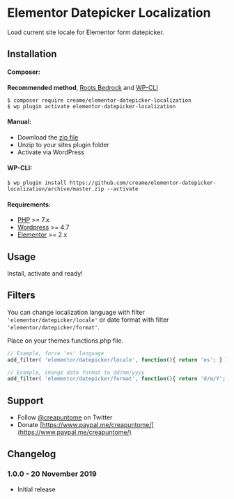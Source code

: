# Elementor Datepicker Localization

Load current site locale for Elementor form datepicker.

## Installation

#### Composer:

**Recommended method**, [Roots Bedrock](https://roots.io/bedrock/) and [WP-CLI](http://wp-cli.org/)
```shell
$ composer require creame/elementor-datepicker-localization
$ wp plugin activate elementor-datepicker-localization
```

#### Manual:

* Download the [zip file](https://github.com/creame/creame/elementor-datepicker-localization/archive/master.zip)
* Unzip to your sites plugin folder
* Activate via WordPress

#### WP-CLI:

```shell
$ wp plugin install https://github.com/creame/elementor-datepicker-localization/archive/master.zip --activate
```

#### Requirements:

* [PHP](http://php.net/manual/en/install.php) >= 7.x
* [Wordpress](https://wordpress.org/download/) >= 4.7
* [Elementor](https://wordpress.org/plugins/elementor/) >= 2.x

## Usage

Install, activate and ready!

## Filters

You can change localization language with filter `'elementor/datepicker/locale'` or date format with filter `'elementor/datepicker/format'`.

Place on your themes functions.php file.

```php
// Example, force 'es' language
add_filter( 'elementor/datepicker/locale', function(){ return 'es'; } );

// Example, change date format to dd/mm/yyyy
add_filter( 'elementor/datepicker/format', function(){ return 'd/m/Y'; } );
```

## Support

* Follow [@creapuntome](https://twitter.com/creapuntome) on Twitter
* Donate [https://www.paypal.me/creapuntome/](https://www.paypal.me/creapuntome/)

## Changelog

### 1.0.0 - 20 November 2019
* Initial release
